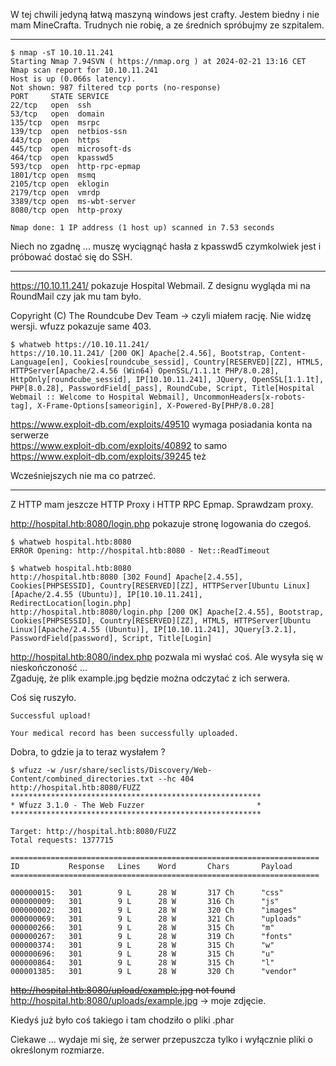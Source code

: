 W tej chwili jedyną łatwą maszyną windows jest crafty. Jestem biedny i nie mam MineCrafta. 
Trudnych nie robię, a ze średnich spróbujmy ze szpitalem.

---

```
$ nmap -sT 10.10.11.241
Starting Nmap 7.94SVN ( https://nmap.org ) at 2024-02-21 13:16 CET
Nmap scan report for 10.10.11.241
Host is up (0.066s latency).
Not shown: 987 filtered tcp ports (no-response)
PORT     STATE SERVICE
22/tcp   open  ssh
53/tcp   open  domain
135/tcp  open  msrpc
139/tcp  open  netbios-ssn
443/tcp  open  https
445/tcp  open  microsoft-ds
464/tcp  open  kpasswd5
593/tcp  open  http-rpc-epmap
1801/tcp open  msmq
2105/tcp open  eklogin
2179/tcp open  vmrdp
3389/tcp open  ms-wbt-server
8080/tcp open  http-proxy

Nmap done: 1 IP address (1 host up) scanned in 7.53 seconds
```
Niech no zgadnę ... muszę wyciągnąć hasła z kpasswd5 czymkolwiek jest i próbować dostać się do SSH.

---

https://10.10.11.241/ pokazuje Hospital Webmail. Z designu wygląda mi na RoundMail czy jak mu tam było.

Copyright (C) The Roundcube Dev Team -> czyli miałem rację. Nie widzę wersji. 
wfuzz pokazuje same 403.

```
$ whatweb https://10.10.11.241/
https://10.10.11.241/ [200 OK] Apache[2.4.56], Bootstrap, Content-Language[en], Cookies[roundcube_sessid], Country[RESERVED][ZZ], HTML5, HTTPServer[Apache/2.4.56 (Win64) OpenSSL/1.1.1t PHP/8.0.28], HttpOnly[roundcube_sessid], IP[10.10.11.241], JQuery, OpenSSL[1.1.1t], PHP[8.0.28], PasswordField[_pass], RoundCube, Script, Title[Hospital Webmail :: Welcome to Hospital Webmail], UncommonHeaders[x-robots-tag], X-Frame-Options[sameorigin], X-Powered-By[PHP/8.0.28]
```

https://www.exploit-db.com/exploits/49510 wymaga posiadania konta na serwerze </br>
https://www.exploit-db.com/exploits/40892 to samo </br>
https://www.exploit-db.com/exploits/39245 też </br>

Wcześniejszych nie ma co patrzeć.

---

Z HTTP mam jeszcze HTTP Proxy i HTTP RPC Epmap. Sprawdzam proxy. 

http://hospital.htb:8080/login.php pokazuje stronę logowania do czegoś.

```
$ whatweb hospital.htb:8080
ERROR Opening: http://hospital.htb:8080 - Net::ReadTimeout

$ whatweb hospital.htb:8080
http://hospital.htb:8080 [302 Found] Apache[2.4.55], Cookies[PHPSESSID], Country[RESERVED][ZZ], HTTPServer[Ubuntu Linux][Apache/2.4.55 (Ubuntu)], IP[10.10.11.241], RedirectLocation[login.php]
http://hospital.htb:8080/login.php [200 OK] Apache[2.4.55], Bootstrap, Cookies[PHPSESSID], Country[RESERVED][ZZ], HTML5, HTTPServer[Ubuntu Linux][Apache/2.4.55 (Ubuntu)], IP[10.10.11.241], JQuery[3.2.1], PasswordField[password], Script, Title[Login]
```

http://hospital.htb:8080/index.php pozwala mi wysłać coś. Ale wysyła się w nieskończoność ... </br>
Zgaduję, że plik example.jpg będzie można odczytać z ich serwera.

Coś się ruszyło.

```
Successful upload!

Your medical record has been successfully uploaded.
```

Dobra, to gdzie ja to teraz wysłałem ?

```
$ wfuzz -w /usr/share/seclists/Discovery/Web-Content/combined_directories.txt --hc 404 http://hospital.htb:8080/FUZZ
********************************************************
* Wfuzz 3.1.0 - The Web Fuzzer                         *
********************************************************

Target: http://hospital.htb:8080/FUZZ
Total requests: 1377715

=====================================================================
ID           Response   Lines    Word       Chars       Payload     
=====================================================================

000000015:   301        9 L      28 W       317 Ch      "css"       
000000009:   301        9 L      28 W       316 Ch      "js"        
000000002:   301        9 L      28 W       320 Ch      "images"    
000000069:   301        9 L      28 W       321 Ch      "uploads"   
000000266:   301        9 L      28 W       315 Ch      "m"         
000000267:   301        9 L      28 W       319 Ch      "fonts"     
000000374:   301        9 L      28 W       315 Ch      "w"         
000000696:   301        9 L      28 W       315 Ch      "u"
000000864:   301        9 L      28 W       315 Ch      "l"         
000001385:   301        9 L      28 W       320 Ch      "vendor"
```

<s>http://hospital.htb:8080/upload/example.jpg not found</s>
http://hospital.htb:8080/uploads/example.jpg -> moje zdjęcie.

Kiedyś już było coś takiego i tam chodziło o pliki .phar

Ciekawe ... wydaje mi się, że serwer przepuszcza tylko i wyłącznie pliki o określonym rozmiarze.
